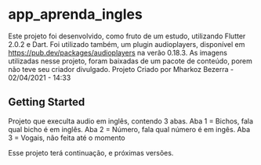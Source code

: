 # app_aprenda_ingles

Este projeto foi desenvolvido, como fruto de um estudo, utilizando Flutter 2.0.2 e Dart.
Foi utilizado também, um plugin audioplayers, disponível em https://pub.dev/packages/audioplayers na verão 0.18.3.
As imagens  utilizadas nesse projeto, foram baixadas de um pacote de conteúdo, porem não teve seu criador divulgado.
Projeto Criado por Mharkoz Bezerra - 02/04/2021 - 14:33

## Getting Started

Projeto que execulta audio em inglês, contendo 3 abas.
Aba 1 = Bichos, fala qual bicho é em inglês.
Aba 2 = Número, fala qual número é em ingês.
Aba 3 = Vogais, não feita até o momento

Esse projeto terá continuação, e próximas versões.
